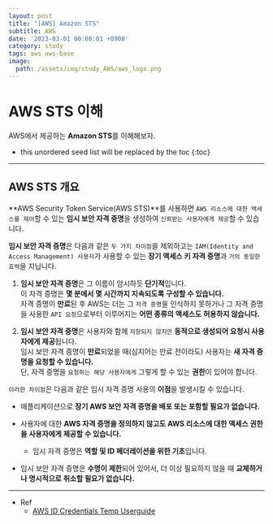 ```yaml
---
layout: post
title: "[AWS] Amazon STS"
subtitle: AWS
date: '2023-03-01 00:00:01 +0900'
category: study
tags: aws aws-base
image:
  path: /assets/img/study_AWS/aws_logo.png
---
```


# AWS STS 이해
AWS에서 제공하는 **Amazon STS**를 이해해보자.

<!--more-->

* this unordered seed list will be replaced by the toc
{:toc}

<hr/>

## AWS STS 개요

**AWS Security Token Service(AWS STS)**를 사용하면 `AWS 리소스에 대한 액세스를 제어`할 수 있는 **임시 보안 자격 증명**을 생성하여 `신뢰받는 사용자에게 제공`할 수 있습니다. 

**임시 보안 자격 증명**은 다음과 같은 `두 가지 차이점`을 제외하고는 `IAM(Identity and Access Management) 사용자`가 사용할 수 있는 **장기 액세스 키 자격 증명**과 `거의 동일한 효력`을 지닙니다.

1. **임시 보안 자격 증명**은 그 이름이 암시하듯 **단기적**입니다. <br>
  이 자격 증명은 **몇 분에서 몇 시간까지 지속되도록 구성할 수 있습니다.** <br>
  자격 증명이 **만료**된 후 AWS는 더는 그 `자격 증명`을 인식하지 못하거나 그 자격 증명을 사용한 `API 요청`으로부터 이루어지는 **어떤 종류의 액세스도 허용하지 않습니다.**

2. **임시 보안 자격 증명**은 사용자와 함께 `저장되지 않지만` **동적으로 생성되어 요청시 사용자에게 제공**됩니다. <br>
  임시 보안 자격 증명이 **만료**되었을 때(심지어는 만료 전이라도) 사용자는 **새 자격 증명을 요청할 수 있습니다.** <br>
  단, 자격 증명을 `요청하는 해당 사용자에게` 그렇게 할 수 있는 **권한**이 있어야 합니다.


`이러한 차이점`은 다음과 같은 임시 자격 증명 사용의 **이점**을 발생시킬 수 있습니다.

 * 애플리케이션으로 **장기 AWS 보안 자격 증명을 배포 또는 포함할 필요가 없습니다.**

 * 사용자에 대한 **AWS 자격 증명을 정의하지 않고도 AWS 리소스에 대한 액세스 권한을 사용자에게 제공할 수 있습니다.** 
   + 임시 자격 증명은 **역할 및 ID 페더레이션을 위한 기초**입니다.

 * 임시 보안 자격 증명은 **수명이 제한**되어 있어서, 더 이상 필요하지 않을 때 **교체하거나 명시적으로 취소할 필요가 없습니다.** 

<hr/>

* Ref
  - [AWS ID Credentials Temp Userguide](https://docs.aws.amazon.com/ko_kr/IAM/latest/UserGuide/id_credentials_temp.html)